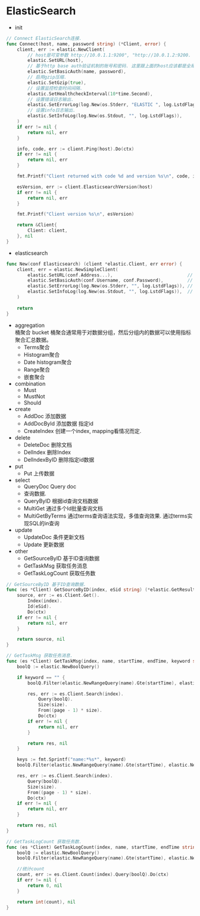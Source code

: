 # ElasticSearch

- init
```go
// Connect ElasticSearch连接.
func Connect(host, name, password string) (*Client, error) {
	client, err := elastic.NewClient(
		// host是可变参数 http://10.0.1.1:9200", "http://10.0.1.2:9200.
		elastic.SetURL(host),
		// 基于http base auth验证机制的账号和密码. 这里跟上面的host应该都是全局配置.
		elastic.SetBasicAuth(name, password),
		// 启用gzip压缩.
		elastic.SetGzip(true),
		// 设置监控检查时间间隔.
		elastic.SetHealthcheckInterval(10*time.Second),
		// 设置错误日志输出.
		elastic.SetErrorLog(log.New(os.Stderr, "ELASTIC ", log.LstdFlags)),
		// 设置info日志输出.
		elastic.SetInfoLog(log.New(os.Stdout, "", log.LstdFlags)),
	)
	if err != nil {
		return nil, err
	}

	info, code, err := client.Ping(host).Do(ctx)
	if err != nil {
		return nil, err
	}

	fmt.Printf("Client returned with code %d and version %s\n", code, info.Version.Number)

	esVersion, err := client.ElasticsearchVersion(host)
	if err != nil {
		return nil, err
	}

	fmt.Printf("Client version %s\n", esVersion)

	return &Client{
		Client: client,
	}, nil
}
```
- elasticsearch
```go
func New(conf Elasticsearch) (client *elastic.Client, err error) {
	client, err = elastic.NewSimpleClient(
		elastic.SetURL(conf.Address...),                            // 服务地址
		elastic.SetBasicAuth(conf.Username, conf.Password),         // 账号密码
		elastic.SetErrorLog(log.New(os.Stderr, "", log.LstdFlags)), // 设置错误日志输出
		elastic.SetInfoLog(log.New(os.Stdout, "", log.LstdFlags)),  // 设置info日志输出
	)
	
	return
}
```
- aggregation <br>
    桶聚合 bucket 桶聚合通常用于对数据分组，然后分组内的数据可以使用指标聚合汇总数据。
  - Terms聚合
  - Histogram聚合
  - Date histogram聚合
  - Range聚合
  - 嵌套聚合 
- combination
  - Must
  - MustNot
  - Should
- create
  - AddDoc 添加数据
  - AddDocById 添加数据 指定id
  - CreateIndex 创建一个index, mapping看情况而定.
- delete
  - DeleteDoc 删除文档
  - DelIndex 删除Index
  - DelIndexByID 删除指定id数据
- put
  - Put 上传数据 
- select
  - QueryDoc  Query doc
  - 查询数据.
  - QueryByID 根据id查询文档数据
  - MultiGet 通过多个Id批量查询文档
  - MultiGetByTerms 通过terms查询语法实现，多值查询效果. 通过terms实现SQL的in查询
- update
  - UpdateDoc 条件更新文档
  - Update 更新数据
- other
  - GetSourceByID 基于ID查询数据
  - GetTaskMsg 获取任务消息
  - GetTaskLogCount 获取任务数
```go
// GetSourceByID 基于ID查询数据.
func (es *Client) GetSourceByID(index, eSid string) (*elastic.GetResult, error) {
	source, err := es.Client.Get().
		Index(index).
		Id(eSid).
		Do(ctx)
	if err != nil {
		return nil, err
	}

	return source, nil
}

// GetTaskMsg 获取任务消息.
func (es *Client) GetTaskMsg(index, name, startTime, endTime, keyword string, size, page int) (*elastic.SearchResult, error) {
	boolQ := elastic.NewBoolQuery()

	if keyword == "" {
		boolQ.Filter(elastic.NewRangeQuery(name).Gte(startTime), elastic.NewRangeQuery(name).Lte(endTime))

		res, err := es.Client.Search(index).
			Query(boolQ).
			Size(size).
			From((page - 1) * size).
			Do(ctx)
		if err != nil {
			return nil, err
		}

		return res, nil
	}

	keys := fmt.Sprintf("name:*%s*", keyword)
	boolQ.Filter(elastic.NewRangeQuery(name).Gte(startTime), elastic.NewRangeQuery(name).Lte(endTime), elastic.NewQueryStringQuery(keys))

	res, err := es.Client.Search(index).
		Query(boolQ).
		Size(size).
		From((page - 1) * size).
		Do(ctx)
	if err != nil {
		return nil, err
	}

	return res, nil
}

// GetTaskLogCount 获取任务数.
func (es *Client) GetTaskLogCount(index, name, startTime, endTime string) (int, error) {
	boolQ := elastic.NewBoolQuery()
	boolQ.Filter(elastic.NewRangeQuery(name).Gte(startTime), elastic.NewRangeQuery(name).Lte(endTime))

	//统计count
	count, err := es.Client.Count(index).Query(boolQ).Do(ctx)
	if err != nil {
		return 0, nil
	}

	return int(count), nil
}
```